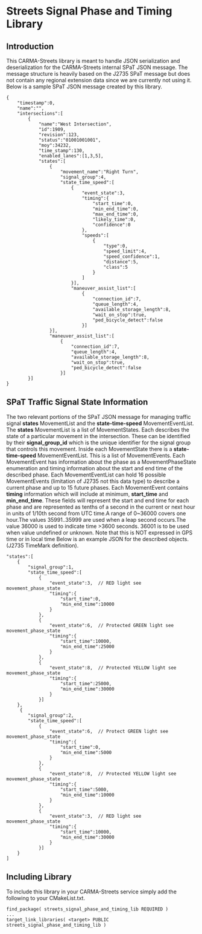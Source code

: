 # Streets Signal Phase and Timing Library

## Introduction
This CARMA-Streets library is meant to handle JSON serialization and deserialization for the CARMA-Streets internal SPaT JSON message. The message structure is heavily based on the J2735 SPaT message but does not contain any regional extension data since we are currently not using it. Below is a sample SPaT JSON message created by this library.
```
{
    "timestamp":0,
    "name":"",
    "intersections":[
        {
            "name":"West Intersection",
            "id":1909,
            "revision":123,
            "status":"01001001001",
            "moy":34232,
            "time_stamp":130,
            "enabled_lanes":[1,3,5],
            "states":[
                {
                    "movement_name":"Right Turn",
                    "signal_group":4,
                    "state_time_speed":[
                        {
                            "event_state":3,
                            "timing":{
                                "start_time":0,  
                                "min_end_time":0,
                                "max_end_time":0,
                                "likely_time":0,
                                "confidence":0
                            },
                            "speeds":[
                                {
                                    "type":0,
                                    "speed_limit":4,
                                    "speed_confidence":1,
                                    "distance":5,
                                    "class":5
                                }
                            ]
                        }],
                        "maneuver_assist_list":[
                            {
                                "connection_id":7,
                                "queue_length":4,
                                "available_storage_length":8,
                                "wait_on_stop":true,
                                "ped_bicycle_detect":false
                            }]
                }],
                "maneuver_assist_list":[
                    {
                        "connection_id":7,
                        "queue_length":4,
                        "available_storage_length":8,
                        "wait_on_stop":true,
                        "ped_bicycle_detect":false
                    }]
        }]
}
```
## SPaT Traffic Signal State Information
The two relevant portions of the SPaT JSON message for managing traffic signal **states** MovementList and the **state-time-speed** MovementEventList. The **states** MovementList is a list of MovementStates. Each describes the state of a particular movement in the intersection. These can be identified by their **signal_group_id** which is the unique identifier for the signal group that controls this movement. Inside each MovementState there is a **state-time-speed** MovementEventList. This is a list of MovementEvents. Each MovementEvent has information about the phase as a MovementPhaseState enumeration and timing information about the start and end time of the described phase. Each MovementEventList can hold 16 possible MovementEvents (limitation of J2735 not this data type) to describe a current phase and up to 15 future phases. Each MovementEvent contains **timing** information which will include at minimum, **start_time** and **min_end_time**. These fields will represent the start and end time for each phase and are represented as tenths of a second in the current or next hour in units of 1/10th second from UTC time.A range of 0~36000 covers one hour.The values 35991..35999 are used when a leap second occurs.The value 36000 is used to indicate time >3600 seconds. 36001 is to be used when value undefined or unknown. Note that this is NOT expressed in GPS time or in local time Below is an example JSON for the described objects.(J2735 TimeMark definition).
```
"states":[
    {
        "signal_group":1,
        "state_time_speed":[
            {
                "event_state":3,  // RED light see movement_phase_state
                "timing":{
                    "start_time":0,  
                    "min_end_time":10000
                }
            },
            {
                "event_state":6,  // Protected GREEN light see movement_phase_state
                "timing":{
                    "start_time":10000,  
                    "min_end_time":25000
                }
            },
            {
                "event_state":8,  // Protected YELLOW light see movement_phase_state
                "timing":{
                    "start_time":25000,  
                    "min_end_time":30000
                }
            }]
    },
     {
        "signal_group":2,
        "state_time_speed":[
            {
                "event_state":6,  // Protect GREEN light see movement_phase_state
                "timing":{
                    "start_time":0,  
                    "min_end_time":5000
                }
            },
            {
                "event_state":8,  // Protected YELLOW light see movement_phase_state
                "timing":{
                    "start_time":5000,  
                    "min_end_time":10000
                }
            },
            {
                "event_state":3,  // RED light see movement_phase_state
                "timing":{
                    "start_time":10000,  
                    "min_end_time":30000
                }
            }]
    }
]
```

## Including Library
To include this library in your CARMA-Streets service simply add the following to your CMakeList.txt.
```
find_package( streets_signal_phase_and_timing_lib REQUIRED )
...
target_link_libraries( <target> PUBLIC streets_signal_phase_and_timing_lib )
```